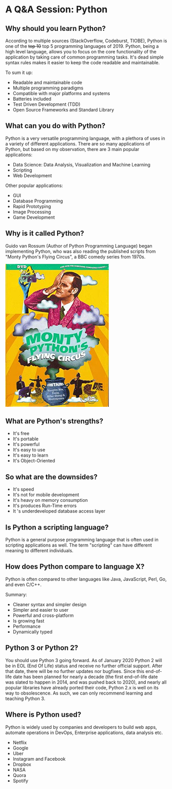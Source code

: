 # A Q&A Session: Python

## Why should you learn Python?

According to multiple sources (StackOverflow, Codeburst, TIOBE), Python is one of the ~~top 10~~ top 5 programming languages of 2019. Python, being a high level language, allows you to focus on the core functionality of the application by taking care of common programming tasks. It's dead simple syntax rules makes it easier to keep the code readable and maintainable. 

To sum it up:

- Readable and maintainable code
- Multiple programming paradigms
- Compatible with major platforms and systems
- Batteries included
- Test Driven Development (TDD)
- Open Source Frameworks and Standard Library

## What can you do with Python?

Python is a very versatile programming language, with a plethora of uses in a variety of different applications. There are so many applications of Python, but based on my observation, there are 3 main popular applications:

- Data Science: Data Analysis, Visualization and Machine Learning
- Scripting
- Web Development

Other popular applications:

- GUI
- Database Programming
- Rapid Prototyping
- Image Processing
- Game Development

## Why is it called Python?

Guido van Rossum (Author of Python Programming Language) began implementing Python, who was also reading the published scripts from "Monty Python's Flying Circus", a BBC comedy series from 1970s.

![Monty-Python-Flying-Circus](./Monty-Python-Flying-Circus.jpg)

## What are Python's strengths?

- It's free
- It's portable
- It's powerful
- It's easy to use
- It's easy to learn
- It's Object-Oriented

## So what are the downsides?

- It's speed
- It's not for mobile development
- It's heavy on memory consumption
- It's produces Run-Time errors
- It 's underdeveloped database access layer

## Is Python a scripting language?

Python is a general purpose programming language that is often used in scripting applications as well. The term "scripting" can have different meaning to different individuals.

## How does Python compare to language X?

Python is often compared to other languages like Java, JavaScript, Perl, Go, and even C/C++.

Summary:

- Cleaner syntax and simpler design
- Simpler and easier to user
- Powerful and cross-platform
- Is growing fast
- Performance
- Dynamically typed

## Python 3 or Python 2?

You should use Python 3 going forward. As of January 2020 Python 2 will be in EOL (End Of Life) status and receive no further official support. After that date, there will be no further updates nor bugfixes. Since this end-of-life date has been planned for nearly a decade (the first end-of-life date was slated to happen in 2014, and was pushed back to 2020), and nearly all popular libraries have already ported their code, Python 2.x is well on its way to obsolescence. As such, we can only recommend learning and teaching Python 3.

## Where is Python used?

Python is widely used by companies and developers to build web apps, automate operations in DevOps, Enterprise applications, data analysis etc.

- Netflix
- Google
- Uber
- Instagram and Facebook
- Dropbox
- NASA
- Quora
- Spotify
